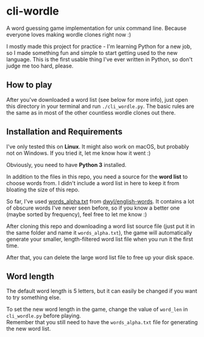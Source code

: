 # cli-wordle

A word guessing game implementation for unix command line. Because everyone loves making wordle clones right now :)

I mostly made this project for practice - I'm learning Python for a new job, so I made something fun and simple to start getting used to the new language. This is the first usable thing I've ever written in Python, so don't judge me too hard, please.

## How to play

After you've downloaded a word list (see below for more info), just open this directory in your terminal and run `./cli_wordle.py`. The basic rules are the same as in most of the other countless wordle clones out there.

## Installation and Requirements

I've only tested this on **Linux**. It might also work on macOS, but probably not on Windows. If you tried it, let me know how it went :)

Obviously, you need to have **Python 3** installed.

In addition to the files in this repo, you need a source for the **word list** to choose words from. I didn't include a word list in here to keep it from bloating the size of this repo.

So far, I've used [words_alpha.txt](https://github.com/dwyl/english-words/raw/master/words_alpha.txt) from [dwyl/english-words](https://github.com/dwyl/english-words/). It contains a lot of obscure words I've never seen before, so if you know a better one (maybe sorted by frequency), feel free to let me know :)

After cloning this repo and downloading a word list source file (just put it in the same folder and name it `words_alpha.txt`), the game will automatically generate your smaller, length-filtered word list file when you run it the first time.

After that, you can delete the large word list file to free up your disk space.

## Word length
The default word length is 5 letters, but it can easily be changed if you want to try something else.

To set the new word length in the game, change the value of `word_len` in `cli_wordle.py` before playing.  
Remember that you still need to have the `words_alpha.txt` file for generating the new word list.